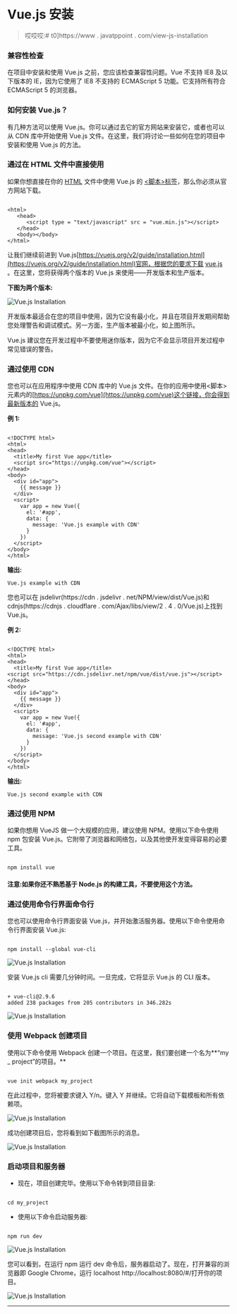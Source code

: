 # Vue.js 安装

> 哎哎哎:# t0]https://www . javatppoint . com/view-js-installation

### 兼容性检查

在项目中安装和使用 Vue.js 之前，您应该检查兼容性问题。Vue 不支持 IE8 及以下版本的 IE，因为它使用了 IE8 不支持的 ECMAScript 5 功能。它支持所有符合 ECMAScript 5 的浏览器。

### 如何安装 Vue.js？

有几种方法可以使用 Vue.js。你可以通过去它的官方网站来安装它，或者也可以从 CDN 库中开始使用 Vue.js 文件。在这里，我们将讨论一些如何在您的项目中安装和使用 Vue.js 的方法。

### 通过在 HTML 文件中直接使用

如果你想直接在你的 [HTML](https://www.javatpoint.com/html-tutorial) 文件中使用 Vue.js 的 [<脚本>标签](https://www.javatpoint.com/html-script-tag)，那么你必须从官方网站下载。

```

<html>
   <head>
      <script type = "text/javascript" src = "vue.min.js"></script>
   </head>
   <body></body>
</html>

```

让我们继续前进到 Vue.js[https://vuejs.org/v2/guide/installation.html](https://vuejs.org/v2/guide/installation.html)官网，根据您的要求下载 [vue.js](vue-js) 。在这里，您将获得两个版本的 Vue.js 来使用——开发版本和生产版本。

**下图为两个版本:**

![Vue.js Installation](img/0b3b1e59cd2722f5aeec5b7cd26b0f13.png)

开发版本最适合在您的项目中使用，因为它没有最小化，并且在项目开发期间帮助您处理警告和调试模式。另一方面，生产版本被最小化，如上图所示。

Vue.js 建议您在开发过程中不要使用迷你版本，因为它不会显示项目开发过程中常见错误的警告。

### 通过使用 CDN

您也可以在应用程序中使用 CDN 库中的 Vue.js 文件。在你的应用中使用<脚本>元素内的[https://unpkg.com/vue](https://unpkg.com/vue)这个链接，你会得到最新版本的 Vue.js。

**例 1:**

```

<!DOCTYPE html>
<html>
<head>
  <title>My first Vue app</title>
  <script src="https://unpkg.com/vue"></script>
</head>
<body>
  <div id="app">
    {{ message }}
  </div>
  <script>
    var app = new Vue({
      el: '#app',
      data: {
        message: 'Vue.js example with CDN'
      }
    })
  </script>
</body>
</html>

```

**输出:**

```
Vue.js example with CDN 

```

您也可以在 jsdelivr(https://cdn . jsdelivr . net/NPM/view/dist/Vue.js)和 cdnjs(https://cdnjs . cloudflare . com/Ajax/libs/view/2 . 4 . 0/Vue.js)上找到 Vue.js。

**例 2:**

```

<!DOCTYPE html>
<html>
<head>
  <title>My first Vue app</title>
<script src="https://cdn.jsdelivr.net/npm/vue/dist/vue.js"></script>  
</head>
<body>
  <div id="app">
    {{ message }}
  </div>
  <script>
    var app = new Vue({
      el: '#app',
      data: {
        message: 'Vue.js second example with CDN'
      }
    })
  </script>
</body>
</html>

```

**输出:**

```
Vue.js second example with CDN 

```

### 通过使用 NPM

如果你想用 VueJS 做一个大规模的应用，建议使用 NPM。使用以下命令使用 npm 包安装 Vue.js。它附带了浏览器和网络包，以及其他使开发变得容易的必要工具。

```

npm install vue 

```

#### 注意:如果你还不熟悉基于 Node.js 的构建工具，不要使用这个方法。

### 通过使用命令行界面命令行

您也可以使用命令行界面安装 Vue.js，并开始激活服务器。使用以下命令使用命令行界面安装 Vue.js:

```

npm install --global vue-cli 

```

![Vue.js Installation](img/1dc5b602a1f52360c7086772b9691ec3.png)

安装 Vue.js cli 需要几分钟时间。一旦完成，它将显示 Vue.js 的 CLI 版本。

```

+ vue-cli@2.9.6
added 238 packages from 205 contributors in 346.282s 

```

![Vue.js Installation](img/9a518b4e5655a632dd5d0cb6dbae2316.png)

### 使用 Webpack 创建项目

使用以下命令使用 Webpack 创建一个项目。在这里，我们要创建一个名为**“my _ project”的项目。**

```

vue init webpack my_project 

```

在此过程中，您将被要求键入 Y/n。键入 Y 并继续。它将自动下载模板和所有依赖项。

![Vue.js Installation](img/11f95fbc666f1e4febb1bce58919daa0.png)

成功创建项目后，您将看到如下截图所示的消息。

![Vue.js Installation](img/dd4c40c9873abcc7d84cfeb5297b0c3b.png)

### 启动项目和服务器

*   现在，项目创建完毕。使用以下命令转到项目目录:

```

cd my_project

```

*   使用以下命令启动服务器:

```

npm run dev 

```

![Vue.js Installation](img/455b74c478ef7207e1cbe60b658e707a.png)

您可以看到，在运行 npm 运行 dev 命令后，服务器启动了。现在，打开兼容的浏览器即 Google Chrome，运行 localhost http://localhost:8080/#/打开你的项目。

![Vue.js Installation](img/bb09b3aa3c00dbb78527a5bf0c2384d2.png)

* * *